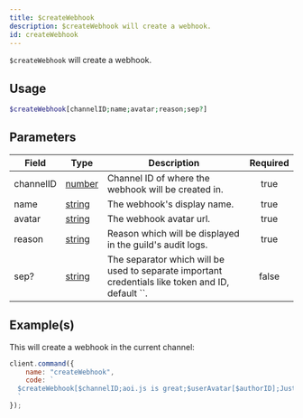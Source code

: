 ```yaml
---
title: $createWebhook
description: $createWebhook will create a webhook.
id: createWebhook
---
```


`$createWebhook` will create a webhook.

## Usage

```php
$createWebhook[channelID;name;avatar;reason;sep?]
```

## Parameters

| Field     | Type                                                                                              | Description                                                                                       | Required |
| --------- | ------------------------------------------------------------------------------------------------- | ------------------------------------------------------------------------------------------------- | :------: |
| channelID | [number](https://developer.mozilla.org/en-US/docs/Web/JavaScript/Reference/Global_Objects/Number) | Channel ID of where the webhook will be created in.                                               |   true   |
| name      | [string](https://developer.mozilla.org/en-US/docs/Web/JavaScript/Reference/Global_Objects/String) | The webhook's display name.                                                                       |   true   |
| avatar    | [string](https://developer.mozilla.org/en-US/docs/Web/JavaScript/Reference/Global_Objects/String) | The webhook avatar url.                                                                           |   true   |
| reason    | [string](https://developer.mozilla.org/en-US/docs/Web/JavaScript/Reference/Global_Objects/String) | Reason which will be displayed in the guild's audit logs.                                         |   true   |
| sep?      | [string](https://developer.mozilla.org/en-US/docs/Web/JavaScript/Reference/Global_Objects/String) | The separator which will be used to separate important credentials like token and ID, default ``. |  false   |

## Example(s)

This will create a webhook in the current channel:

```javascript
client.command({
    name: "createWebhook",
    code: `
  $createWebhook[$channelID;aoi.js is great;$userAvatar[$authorID];Just testing.;, ]
  `
});
```
